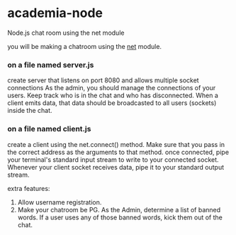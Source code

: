 # academia-node
Node.js chat room using the net module

you will be making a chatroom using the [net](https://nodejs.org/dist/latest-v10.x/docs/api/net.html) module.

### on a file named server.js
create server that listens on port 8080 and allows multiple socket connections
As the admin, you should manage the connections of your users. Keep track who is in the chat and who has disconnected.
When a client emits data, that data should be broadcasted to all users (sockets) inside the chat.

### on a file named client.js
create a client using the net.connect() method. Make sure that you pass in the correct address as the arguments to that method.
once connected, pipe your terminal's standard input stream to write to your connected socket.
Whenever your client socket receives data, pipe it to your standard output stream.

extra features:
1. Allow username registration.
2. Make your chatroom be PG. As the Admin, determine a list of banned words. If a user uses any of those banned words,
kick them out of the chat.
